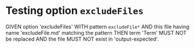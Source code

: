 # Testing option `excludeFiles`

GIVEN option 'excludeFiles' WITH pattern `excludeFile*`
AND this file having name 'excludeFile.md' matching the pattern
THEN term 'Term' MUST NOT be replaced
AND the file MUST NOT exist in 'output-expected'.
